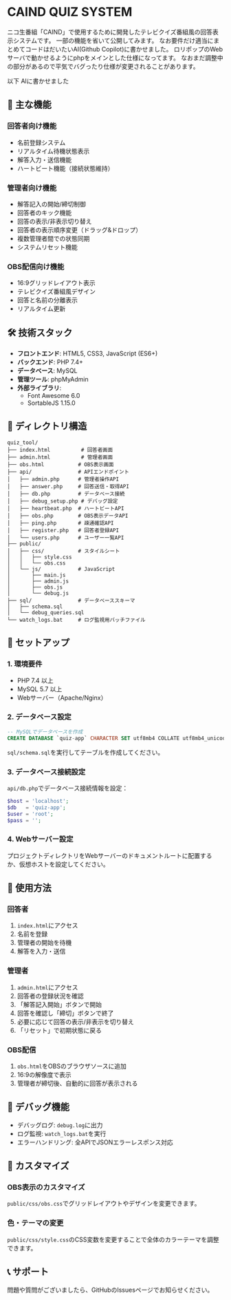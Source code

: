 # CAIND QUIZ SYSTEM

ニコ生番組「CAIND」で使用するために開発したテレビクイズ番組風の回答表示システムです。
一部の機能を省いて公開してみます。
なお要件だけ適当にまとめてコードはだいたいAI(Github Copilot)に書かせました。
ロリポップのWebサーバで動かせるようにphpをメインとした仕様になってます。
なおまだ調整中の部分があるので平気でバグったり仕様が変更されることがあります。

以下 AIに書かせました

## 🎯 主な機能

### 回答者向け機能
- 名前登録システム
- リアルタイム待機状態表示
- 解答入力・送信機能
- ハートビート機能（接続状態維持）

### 管理者向け機能
- 解答記入の開始/締切制御
- 回答者のキック機能
- 回答の表示/非表示切り替え
- 回答者の表示順序変更（ドラッグ&ドロップ）
- 複数管理者間での状態同期
- システムリセット機能

### OBS配信向け機能
- 16:9グリッドレイアウト表示
- テレビクイズ番組風デザイン
- 回答と名前の分離表示
- リアルタイム更新

## 🛠️ 技術スタック

- **フロントエンド**: HTML5, CSS3, JavaScript (ES6+)
- **バックエンド**: PHP 7.4+
- **データベース**: MySQL
- **管理ツール**: phpMyAdmin
- **外部ライブラリ**: 
  - Font Awesome 6.0
  - SortableJS 1.15.0

## 📁 ディレクトリ構造

```
quiz_tool/
├── index.html          # 回答者画面
├── admin.html          # 管理者画面
├── obs.html           # OBS表示画面
├── api/               # APIエンドポイント
│   ├── admin.php      # 管理者操作API
│   ├── answer.php     # 回答送信・取得API
│   ├── db.php         # データベース接続
│   ├── debug_setup.php # デバッグ設定
│   ├── heartbeat.php  # ハートビートAPI
│   ├── obs.php        # OBS表示データAPI
│   ├── ping.php       # 疎通確認API
│   ├── register.php   # 回答者登録API
│   └── users.php      # ユーザー一覧API
├── public/
│   ├── css/           # スタイルシート
│   │   ├── style.css
│   │   └── obs.css
│   └── js/            # JavaScript
│       ├── main.js
│       ├── admin.js
│       ├── obs.js
│       └── debug.js
├── sql/               # データベーススキーマ
│   ├── schema.sql
│   └── debug_queries.sql
└── watch_logs.bat     # ログ監視用バッチファイル
```

## 🚀 セットアップ

### 1. 環境要件
- PHP 7.4 以上
- MySQL 5.7 以上
- Webサーバー（Apache/Nginx）

### 2. データベース設定
```sql
-- MySQLでデータベースを作成
CREATE DATABASE `quiz-app` CHARACTER SET utf8mb4 COLLATE utf8mb4_unicode_ci;
```

`sql/schema.sql`を実行してテーブルを作成してください。

### 3. データベース接続設定
`api/db.php`でデータベース接続情報を設定：
```php
$host = 'localhost';
$db   = 'quiz-app';
$user = 'root';
$pass = '';
```

### 4. Webサーバー設定
プロジェクトディレクトリをWebサーバーのドキュメントルートに配置するか、仮想ホストを設定してください。

## 📱 使用方法

### 回答者
1. `index.html`にアクセス
2. 名前を登録
3. 管理者の開始を待機
4. 解答を入力・送信

### 管理者
1. `admin.html`にアクセス
2. 回答者の登録状況を確認
3. 「解答記入開始」ボタンで開始
4. 回答を確認し「締切」ボタンで終了
5. 必要に応じて回答の表示/非表示を切り替え
6. 「リセット」で初期状態に戻る

### OBS配信
1. `obs.html`をOBSのブラウザソースに追加
2. 16:9の解像度で表示
3. 管理者が締切後、自動的に回答が表示される

## 🔧 デバッグ機能

- デバッグログ: `debug.log`に出力
- ログ監視: `watch_logs.bat`を実行
- エラーハンドリング: 全APIでJSONエラーレスポンス対応

## 🎨 カスタマイズ

### OBS表示のカスタマイズ
`public/css/obs.css`でグリッドレイアウトやデザインを変更できます。

### 色・テーマの変更
`public/css/style.css`のCSS変数を変更することで全体のカラーテーマを調整できます。


## 📞 サポート

問題や質問がございましたら、GitHubのIssuesページでお知らせください。
